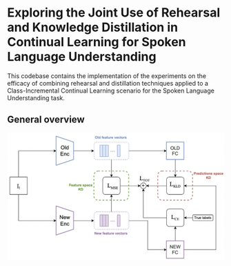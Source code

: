 # Exploring the Joint Use of Rehearsal and Knowledge Distillation in Continual Learning for Spoken Language Understanding
This codebase contains the implementation of the experiments on the efficacy of combining rehearsal and distillation techniques applied to a Class-Incremental Continual Learning scenario for the Spoken Language Understanding task. 

## General overview

![main figure](CL_SLU_scheme.png)
